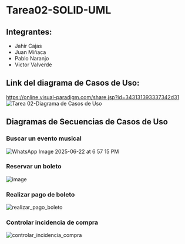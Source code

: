 # Tarea02-SOLID-UML

## Integrantes:
- Jahir Cajas
- Juan Miñaca
- Pablo Naranjo
- Victor Valverde

## Link del diagrama de Casos de Uso: 
https://online.visual-paradigm.com/share.jsp?id=343131393337342d31 
![Tarea 02-Diagrama de Casos de Uso](https://github.com/user-attachments/assets/abaf6a3a-8927-4a47-9d29-2019fce92d2e)

## Diagramas de Secuencias de Casos de Uso

### Buscar un evento musical
![WhatsApp Image 2025-06-22 at 6 57 15 PM](https://github.com/user-attachments/assets/6beced05-d007-4af6-b4aa-f7f75a5c690d)

### Reservar un boleto
![image](https://github.com/user-attachments/assets/0cf9e4bd-af5f-4f9e-8139-22ef49585a1a)

### Realizar pago de boleto
![realizar_pago_boleto](https://github.com/user-attachments/assets/d5827827-9cb5-4523-abc7-581734aae5a7)

### Controlar incidencia de compra
![controlar_incidencia_compra](https://github.com/user-attachments/assets/028c2f8c-25d8-4deb-8469-4d7b7233c451)


